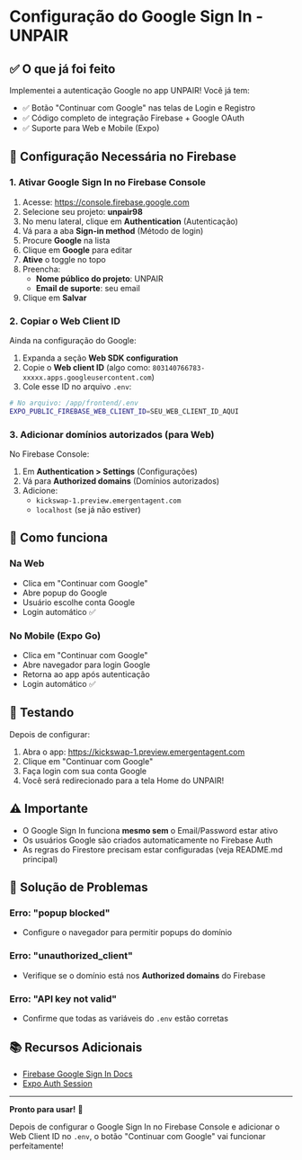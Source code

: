# Configuração do Google Sign In - UNPAIR

## ✅ O que já foi feito

Implementei a autenticação Google no app UNPAIR! Você já tem:

- ✅ Botão "Continuar com Google" nas telas de Login e Registro
- ✅ Código completo de integração Firebase + Google OAuth
- ✅ Suporte para Web e Mobile (Expo)

## 🔧 Configuração Necessária no Firebase

### 1. Ativar Google Sign In no Firebase Console

1. Acesse: https://console.firebase.google.com
2. Selecione seu projeto: **unpair98**
3. No menu lateral, clique em **Authentication** (Autenticação)
4. Vá para a aba **Sign-in method** (Método de login)
5. Procure **Google** na lista
6. Clique em **Google** para editar
7. **Ative** o toggle no topo
8. Preencha:
   - **Nome público do projeto**: UNPAIR
   - **Email de suporte**: seu email
9. Clique em **Salvar**

### 2. Copiar o Web Client ID

Ainda na configuração do Google:

1. Expanda a seção **Web SDK configuration**
2. Copie o **Web client ID** (algo como: `803140766783-xxxxx.apps.googleusercontent.com`)
3. Cole esse ID no arquivo `.env`:

```bash
# No arquivo: /app/frontend/.env
EXPO_PUBLIC_FIREBASE_WEB_CLIENT_ID=SEU_WEB_CLIENT_ID_AQUI
```

### 3. Adicionar domínios autorizados (para Web)

No Firebase Console:

1. Em **Authentication > Settings** (Configurações)
2. Vá para **Authorized domains** (Domínios autorizados)
3. Adicione:
   - `kickswap-1.preview.emergentagent.com`
   - `localhost` (se já não estiver)

## 📱 Como funciona

### Na Web
- Clica em "Continuar com Google"
- Abre popup do Google
- Usuário escolhe conta Google
- Login automático ✅

### No Mobile (Expo Go)
- Clica em "Continuar com Google"
- Abre navegador para login Google
- Retorna ao app após autenticação
- Login automático ✅

## 🧪 Testando

Depois de configurar:

1. Abra o app: https://kickswap-1.preview.emergentagent.com
2. Clique em "Continuar com Google"
3. Faça login com sua conta Google
4. Você será redirecionado para a tela Home do UNPAIR!

## ⚠️ Importante

- O Google Sign In funciona **mesmo sem** o Email/Password estar ativo
- Os usuários Google são criados automaticamente no Firebase Auth
- As regras do Firestore precisam estar configuradas (veja README.md principal)

## 🐛 Solução de Problemas

### Erro: "popup blocked"
- Configure o navegador para permitir popups do domínio

### Erro: "unauthorized_client"
- Verifique se o domínio está nos **Authorized domains** do Firebase

### Erro: "API key not valid"
- Confirme que todas as variáveis do `.env` estão corretas

## 📚 Recursos Adicionais

- [Firebase Google Sign In Docs](https://firebase.google.com/docs/auth/web/google-signin)
- [Expo Auth Session](https://docs.expo.dev/versions/latest/sdk/auth-session/)

---

**Pronto para usar!** 🚀

Depois de configurar o Google Sign In no Firebase Console e adicionar o Web Client ID no `.env`, o botão "Continuar com Google" vai funcionar perfeitamente!
